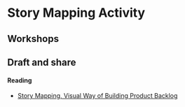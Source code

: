 # Story Mapping Activity

## Workshops


## Draft and share


#### Reading
- [Story Mapping, Visual Way of Building Product Backlog](https://www.thoughtworks.com/insights/blog/story-mapping-visual-way-building-product-backlog)